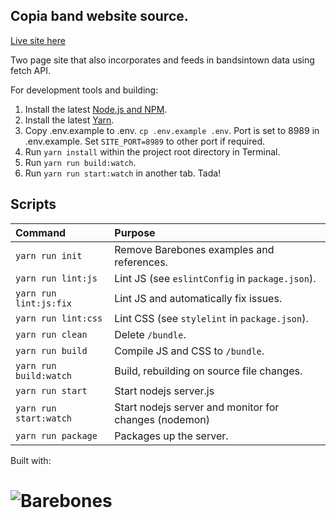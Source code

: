 ## Copia band website source.
[Live site here](http://copiaband.com)

Two page site that also incorporates and feeds in bandsintown data using fetch API.

For development tools and building:

1. Install the latest [Node.js and NPM](https://nodejs.org).
2. Install the latest [Yarn](https://yarnpkg.com/en/docs/install).
3. Copy .env.example to .env. `cp .env.example .env`. Port is set to 8989 in .env.example. Set `SITE_PORT=8989` to other port if required.
3. Run `yarn install` within the project root directory in Terminal.
4. Run `yarn run build:watch`.
5. Run `yarn run start:watch` in another tab. Tada!

## Scripts

Command                | Purpose
:--------------------- | :----------------------------------------------
`yarn run init`        | Remove Barebones examples and references.
`yarn run lint:js`     | Lint JS (see `eslintConfig` in `package.json`).
`yarn run lint:js:fix` | Lint JS and automatically fix issues.
`yarn run lint:css`    | Lint CSS (see `stylelint` in `package.json`).
`yarn run clean`       | Delete `/bundle`.
`yarn run build`       | Compile JS and CSS to `/bundle`.
`yarn run build:watch` | Build, rebuilding on source file changes.
`yarn run start`       | Start nodejs server.js
`yarn run start:watch` | Start nodejs server and monitor for changes (nodemon)
`yarn run package`     | Packages up the server.

Built with:
# ![Barebones](http://jaydenseric.com/shared/barebones-logo.svg)
